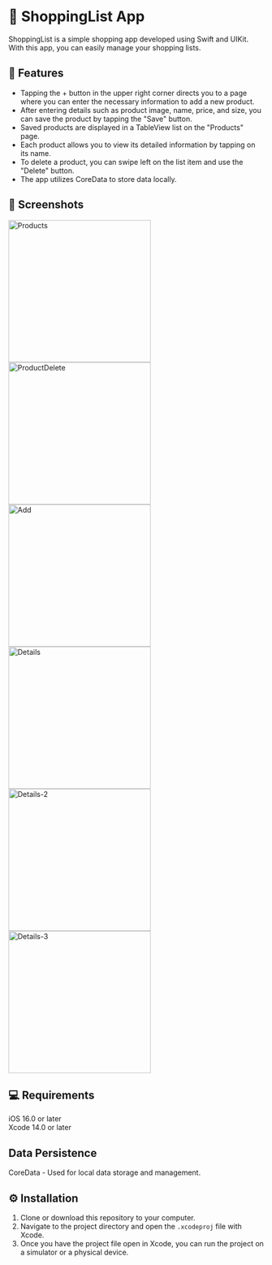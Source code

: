 # 🛒 ShoppingList App

ShoppingList is a simple shopping app developed using Swift and UIKit. With this app, you can easily manage your shopping lists.

## 🎯 Features

- Tapping the + button in the upper right corner directs you to a page where you can enter the necessary information to add a new product.
- After entering details such as product image, name, price, and size, you can save the product by tapping the "Save" button.
- Saved products are displayed in a TableView list on the "Products" page.
- Each product allows you to view its detailed information by tapping on its name.
- To delete a product, you can swipe left on the list item and use the "Delete" button.
- The app utilizes CoreData to store data locally.

## 📸 Screenshots

<img width="280" alt="Products" src="https://github.com/drgndenis/ShoppingList/assets/101059619/002a4a76-aa83-4365-9a91-d649156a1c87">
<img width="280" alt="ProductDelete" src="https://github.com/drgndenis/ShoppingList/assets/101059619/81e93e0f-7ae9-45e7-8764-139e69f314dd">
<img width="280" alt="Add" src="https://github.com/drgndenis/ShoppingList/assets/101059619/18fb9727-e0fa-4452-a0c1-26c4a27594e5">
<img width="280" alt="Details" src="https://github.com/drgndenis/ShoppingList/assets/101059619/0251ac19-87c0-4c1c-951c-b591075fb444">
<img width="280" alt="Details-2" src="https://github.com/drgndenis/ShoppingList/assets/101059619/3985138f-ec02-4708-8142-bcfea5ac0111">
<img width="280" alt="Details-3" src="https://github.com/drgndenis/ShoppingList/assets/101059619/2acd3153-48a8-41c7-a42b-ff23073b7ba3">

## 💻 Requirements
iOS 16.0 or later
<br>
Xcode 14.0 or later

## Data Persistence
CoreData - Used for local data storage and management.

## ⚙️ Installation

1. Clone or download this repository to your computer.
2. Navigate to the project directory and open the `.xcodeproj` file with Xcode.
3. Once you have the project file open in Xcode, you can run the project on a simulator or a physical device.

